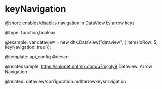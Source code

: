 keyNavigation
=============

@short: 
enables/disables navigation in DataView by arrow keys




@type: function,boolean

@example: 
var dataview = new dhx.DataView("dataview", {
    itemsInRow: 5, 
    keyNavigation: true
});


@template:	api_config
@descr: 


@relatedsample:
https://snippet.dhtmlx.com/u7mgoly9	Dataview. Arrow Navigation

@related:
dataview/configuration.md#arrowkeysnavigation

